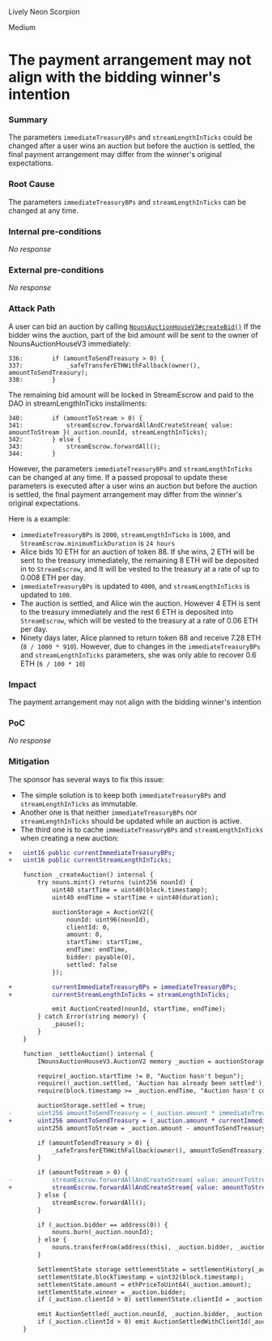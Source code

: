 Lively Neon Scorpion

Medium

# The payment arrangement may not align with the bidding winner's intention

### Summary

The parameters `immediateTreasuryBPs` and `streamLengthInTicks` could be changed after a user wins an auction but before the auction is settled, the final payment arrangement may differ from the winner's original expectations.

### Root Cause

The parameters `immediateTreasuryBPs` and `streamLengthInTicks` can be changed at any time.

### Internal pre-conditions

_No response_

### External pre-conditions

_No response_

### Attack Path

A user can bid an auction by calling [`NounsAuctionHouseV3#createBid()`](https://github.com/sherlock-audit/2024-11-nounsdao/blob/main/nouns-monorepo/packages/nouns-contracts/contracts/NounsAuctionHouseV3.sol#L135-L137)
If the bidder wins the auction, part of the bid amount will be sent to the owner of NounsAuctionHouseV3 immediately:
```solidity
336:        if (amountToSendTreasury > 0) {
337:            _safeTransferETHWithFallback(owner(), amountToSendTreasury);
338:        }
```
The remaining bid amount will be locked in StreamEscrow and paid to the DAO in streamLengthInTicks installments:
```solidity
340:        if (amountToStream > 0) {
341:            streamEscrow.forwardAllAndCreateStream{ value: amountToStream }(_auction.nounId, streamLengthInTicks);
342:        } else {
343:            streamEscrow.forwardAll();
344:        }
```
However, the parameters `immediateTreasuryBPs` and `streamLengthInTicks` can be changed at any time. If a passed proposal to update these parameters is executed after a user wins an auction but before the auction is settled, the final payment arrangement may differ from the winner's original expectations. 

Here is a example:
- `immediateTreasuryBPs` is `2000`, `streamLengthInTicks` is `1000`, and `StreamEscrow.minimumTickDuration` is `24 hours`
- Alice bids 10 ETH for an auction of token 88. If she wins, 2 ETH will be sent to the treasury immediately, the remaining 8 ETH will be deposited in to `StreamEscrow`, and It will be vested to the treasury at a rate of up to 0.008 ETH per day.
- `immediateTreasuryBPs` is updated to `4000`,  and `streamLengthInTicks` is updated to `100`. 
- The auction is settled, and Alice win the auction. However 4 ETH is sent to the treasury immediately and the rest 6 ETH is deposited into `StreamEscrow`, which will be vested to the treasury at a rate of 0.06 ETH per day.
- Ninety days later, Alice planned to return token 88 and receive 7.28 ETH (`8 / 1000 * 910`). However, due to changes in the `immediateTreasuryBPs` and `streamLengthInTicks` parameters, she was only able to recover 0.6 ETH (`6 / 100 * 10`)

### Impact

The payment arrangement may not align with the bidding winner's intention

### PoC

_No response_

### Mitigation

The sponsor has several ways to fix this issue:
- The simple solution is to keep  both `immediateTreasuryBPs` and `streamLengthInTicks` as immutable. 
- Another one is that neither `immediateTreasuryBPs` nor `streamLengthInTicks` should be updated while an auction is active.
- The third one is to cache `immediateTreasuryBPs` and `streamLengthInTicks` when creating a new auction:
```diff
+   uint16 public currentImmediateTreasuryBPs;
+   uint16 public currentStreamLengthInTicks;

    function _createAuction() internal {
        try nouns.mint() returns (uint256 nounId) {
            uint40 startTime = uint40(block.timestamp);
            uint40 endTime = startTime + uint40(duration);

            auctionStorage = AuctionV2({
                nounId: uint96(nounId),
                clientId: 0,
                amount: 0,
                startTime: startTime,
                endTime: endTime,
                bidder: payable(0),
                settled: false
            });

+           currentImmediateTreasuryBPs = immediateTreasuryBPs;
+           currentStreamLengthInTicks = streamLengthInTicks;

            emit AuctionCreated(nounId, startTime, endTime);
        } catch Error(string memory) {
            _pause();
        }
    }

    function _settleAuction() internal {
        INounsAuctionHouseV3.AuctionV2 memory _auction = auctionStorage;

        require(_auction.startTime != 0, "Auction hasn't begun");
        require(!_auction.settled, 'Auction has already been settled');
        require(block.timestamp >= _auction.endTime, "Auction hasn't completed");

        auctionStorage.settled = true;
-       uint256 amountToSendTreasury = (_auction.amount * immediateTreasuryBPs) / 10_000;
+       uint256 amountToSendTreasury = (_auction.amount * currentImmediateTreasuryBPs) / 10_000;
        uint256 amountToStream = _auction.amount - amountToSendTreasury;

        if (amountToSendTreasury > 0) {
            _safeTransferETHWithFallback(owner(), amountToSendTreasury);
        }

        if (amountToStream > 0) {
-           streamEscrow.forwardAllAndCreateStream{ value: amountToStream }(_auction.nounId, streamLengthInTicks);
+           streamEscrow.forwardAllAndCreateStream{ value: amountToStream }(_auction.nounId, currentStreamLengthInTicks);
        } else {
            streamEscrow.forwardAll();
        }

        if (_auction.bidder == address(0)) {
            nouns.burn(_auction.nounId);
        } else {
            nouns.transferFrom(address(this), _auction.bidder, _auction.nounId);
        }

        SettlementState storage settlementState = settlementHistory[_auction.nounId];
        settlementState.blockTimestamp = uint32(block.timestamp);
        settlementState.amount = ethPriceToUint64(_auction.amount);
        settlementState.winner = _auction.bidder;
        if (_auction.clientId > 0) settlementState.clientId = _auction.clientId;

        emit AuctionSettled(_auction.nounId, _auction.bidder, _auction.amount);
        if (_auction.clientId > 0) emit AuctionSettledWithClientId(_auction.nounId, _auction.clientId);
    }
```